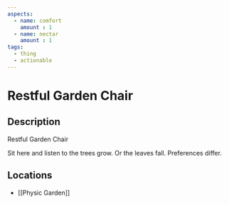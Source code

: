 ```yaml
---
aspects: 
  - name: comfort
    amount : 1
  - name: nectar
    amount : 1
tags:
  - thing
  - actionable
---
```


# Restful Garden Chair

## Description
Restful Garden Chair

Sit here and listen to the trees grow. Or the leaves fall. Preferences differ.
## Locations
- [[Physic Garden]]